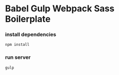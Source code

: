 # Babel Gulp Webpack Sass Boilerplate

### install dependencies
```sh
npm install
```

### run server
```sh
gulp
```
